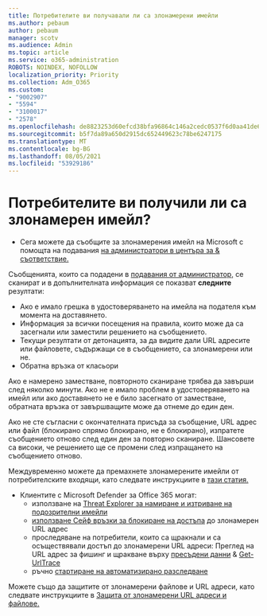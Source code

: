 ```yaml
---
title: Потребителите ви получавали ли са злонамерени имейли
ms.author: pebaum
author: pebaum
manager: scotv
ms.audience: Admin
ms.topic: article
ms.service: o365-administration
ROBOTS: NOINDEX, NOFOLLOW
localization_priority: Priority
ms.collection: Adm_O365
ms.custom:
- "9002907"
- "5594"
- "3100017"
- "2578"
ms.openlocfilehash: de8823253d60efcd38bfa96864c146a2cedc0537f6d0aa41de6dafc6c7debc03
ms.sourcegitcommit: b5f7da89a650d2915dc652449623c78be6247175
ms.translationtype: MT
ms.contentlocale: bg-BG
ms.lasthandoff: 08/05/2021
ms.locfileid: "53929186"
---
```

# <a name="did-your-users-receive-malicious-email"></a>Потребителите ви получили ли са злонамерен имейл?

- Сега можете да съобщите за злонамерения имейл на Microsoft с помощта на подавания [на администратори в центъра за & съответствие.](https://sip.protection.office.com/reportsubmission)

Съобщенията, които са подадени в [подавания от администратор,](https://sip.protection.office.com/reportsubmission) се сканират и в допълнителната информация се показват **следните** резултати:

- Ако е имало грешка в удостоверяването на имейла на подателя към момента на доставянето.
- Информация за всички посещения на правила, които може да са засегнали или заместили решението на съобщението.
- Текущи резултати от детонацията, за да видите дали URL адресите или файловете, съдържащи се в съобщението, са злонамерени или не.
- Обратна връзка от класьори

Ако е намерено заместване, повторното сканиране трябва да завърши след няколко минути. Ако не е имало проблем в удостоверяването на имейл или ако доставянето не е било засегнато от заместване, обратната връзка от завършващите може да отнеме до един ден.

Ако не сте съгласни с окончателната присъда за съобщение, URL адрес или файл (блокирано спрямо блокирано, не е блокирано), изпратете съобщението отново след един ден за повторно сканиране. Шансовете са високи, че решението ще се промени след изпращането на съобщението отново.

Междувременно можете да премахнете злонамерените имейли от потребителските входящи, като следвате инструкциите в [тази статия.](https://docs.microsoft.com/microsoft-365/compliance/search-for-and-delete-messages-in-your-organization)

- Клиентите с Microsoft Defender за Office 365 могат:
    - използване на [Threat Explorer за намиране и изтриване на подозрителни имейли](https://docs.microsoft.com/microsoft-365/security/office-365-security/investigate-malicious-email-that-was-delivered)
    - [използване Сейф връзки за блокиране на достъпа](https://docs.microsoft.com/microsoft-365/security/office-365-security/atp-safe-links) до злонамерен URL адрес
    - проследяване на потребители, които са щракнали и са осъществявали достъп до злонамерени URL адреси: Преглед на URL адрес за фишинг и щракване върху [пресъдени данни](https://docs.microsoft.com/microsoft-365/security/office-365-security/threat-explorer)  &  [Get-UrlTrace](https://docs.microsoft.com/powershell/module/exchange/get-urltrace)
    - ръчно [стартиране на автоматизирано разследване](https://docs.microsoft.com/microsoft-365/security/office-365-security/automated-investigation-response-office)

Можете също да защитите от злонамерени файлове и URL адреси, като следвате инструкциите в [Защита от злонамерени URL адреси и файлове.](https://docs.microsoft.com/microsoft-365/security/office-365-security/protect-against-threats)